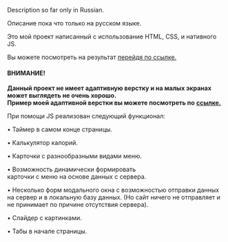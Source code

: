 Description so far only in Russian.

Описание пока что только на русском языке.

Это мой проект написанный с использование HTML, CSS, и нативного JS.

Вы можете посмотреть на результат [перейдя по ссылке.](https://shevchenko-stanislav.github.io/Native-JS-site-FOOD--/)
#### ВНИМАНИЕ!
**Данный проект не имеет адаптивную верстку и на малых экранах может выглядеть не очень хорошо.**\
**Пример моей адаптивной верстки вы можете посмотреть по** [**ссылке.**](https://shevchenko-stanislav.github.io/Adaptive-website/)

При помощи JS реализован следующий функционал:

• Таймер в самом конце страницы.

• Калькулятор калорий.

• Карточки с разнообразными видами меню.

• Возможность динамически формировать \
карточки с меню на основе данных с сервера.

• Несколько форм модального окна с возможностью отправки
данных на сервер и в локальную базу данных.
(Но сайт ничего не отправляет и не принимает по причине
отсутствия сервера).

• Слайдер с картинками.

• Табы в начале страницы.

